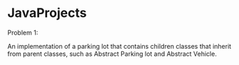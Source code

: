 # JavaProjects

Problem 1:

An implementation of a parking lot that contains children classes that inherit from parent classes, such as Abstract Parking lot and Abstract Vehicle. 
